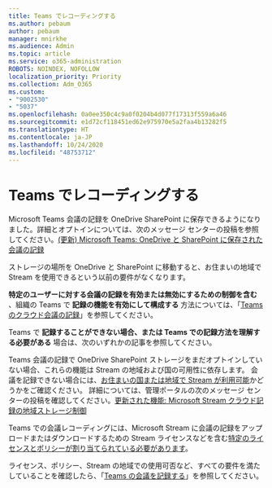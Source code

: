 ```yaml
---
title: Teams でレコーディングする
ms.author: pebaum
author: pebaum
manager: mnirkhe
ms.audience: Admin
ms.topic: article
ms.service: o365-administration
ROBOTS: NOINDEX, NOFOLLOW
localization_priority: Priority
ms.collection: Adm_O365
ms.custom:
- "9002530"
- "5037"
ms.openlocfilehash: 0a0ee350c4c9a0f0204b4d077f17313f559a6a46
ms.sourcegitcommit: e1d72cf118451ed62e975970e5a2faa4b13282f5
ms.translationtype: HT
ms.contentlocale: ja-JP
ms.lasthandoff: 10/24/2020
ms.locfileid: "48753712"
---
```

# <a name="recording-in-teams"></a>Teams でレコーディングする

Microsoft Teams 会議の記録を OneDrive SharePoint に保存できるようになりました。詳細とオプトインについては、次のメッセージ センターの投稿を参照してください。[(更新) Microsoft Teams: OneDrive と SharePoint に保存された会議の記録](https://portal.microsoft.com/Adminportal/Home?ref=MessageCenter&id=MC222640)

ストレージの場所を OneDrive と SharePoint に移動すると、お住まいの地域で Stream を使用できるという以前の要件がなくなります。

**特定のユーザーに対する会議の記録を有効または無効にするための制御を含む** 、組織の Teams で **記録の機能を有効にして構成する** 方法については、「[Teams のクラウド会議の記録](https://docs.microsoft.com/microsoftteams/cloud-recording)」を参照してください。

Teams で **記録することができない場合、または Teams での記録方法を理解する必要がある** 場合は、次のいずれかの記事を参照してください。

Teams 会議の記録で OneDrive SharePoint ストレージをまだオプトインしていない場合、これらの機能は Stream の地域および国の可用性に依存します。 会議を記録できない場合には、[お住まいの国または地域で Stream が利用可能](https://docs.microsoft.com/stream/faq#which-regions-does-microsoft-stream-host-my-data-in)かどうかをご確認ください。 詳細については、管理ポータルの次のメッセージ センターの投稿を確認してください。[更新された機能: Microsoft Stream クラウド記録の地域ストレージ制御](https://admin.microsoft.com/AdminPortal/Home#/MessageCenter?id=MC214327)

Teams での会議レコーディングには、Microsoft Stream に会議の記録をアップロードまたはダウンロードするための Stream ライセンスなどを含む[特定のライセンスとポリシーが割り当てられている必要があります](https://docs.microsoft.com/microsoftteams/cloud-recording#prerequisites-for-teams-cloud-meeting-recording)。

ライセンス、ポリシー、Stream の地域での使用可否など、すべての要件を満たしていることを確認したら、「[Teams の会議を記録する](https://support.office.com/article/34dfbe7f-b07d-4a27-b4c6-de62f1348c24)」を参照してください。
